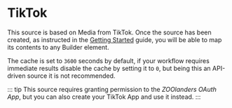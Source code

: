 # TikTok

This source is based on Media from TikTok. Once the source has been created, as instructed in the [Getting Started](../sources/#getting-started) guide, you will be able to map its contents to any Builder element.

The cache is set to `3600` seconds by default, if your workflow requires immediate results disable the cache by setting it to `0`, but being this an API-driven source it is not recommended.

::: tip
This source requires granting permission to the _ZOOlanders OAuth App_, but you can also create your TikTok App and use it instead.
:::
